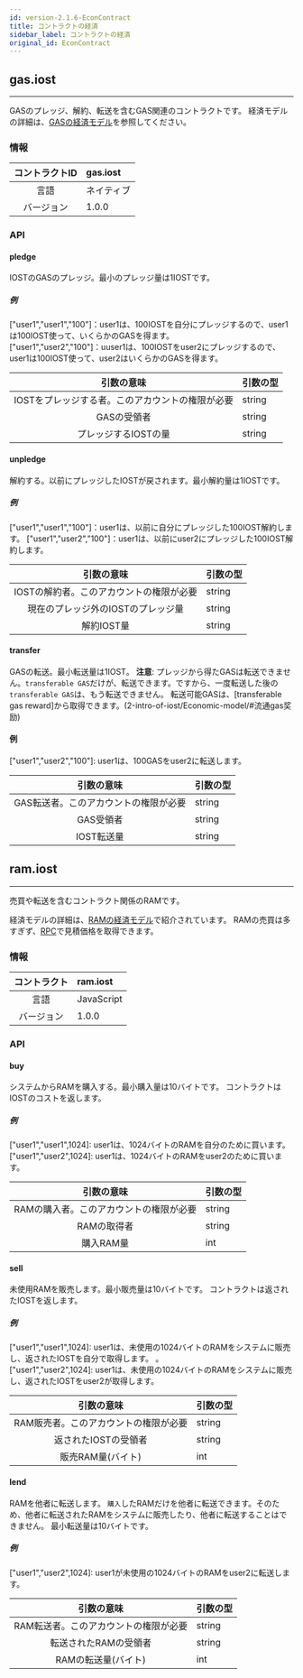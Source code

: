 ```yaml
---
id: version-2.1.6-EconContract
title: コントラクトの経済
sidebar_label: コントラクトの経済
original_id: EconContract
---
```


## gas.iost
---

GASのプレッジ、解約、転送を含むGAS関連のコントラクトです。
経済モデルの詳細は、[GASの経済モデル](2-intro-of-iost/Economic-model.md#gas奖励)を参照してください。

### 情報
| コントラクトID | gas.iost |
| :----: | :------ |
| 言語 | ネイティブ |
| バージョン | 1.0.0 |

### API

#### pledge
IOSTのGASのプレッジ。最小のプレッジ量は1IOSTです。      
##### 例
\["user1","user1","100"\]：user1は、100IOSTを自分にプレッジするので、user1は100IOST使って、いくらかのGASを得ます。   
\["user1","user2","100"\]：uuser1は、100IOSTをuser2にプレッジするので、user1は100IOST使って、user2はいくらかのGASを得ます。

| 引数の意味 | 引数の型 |
| :----: | :------ |
| IOSTをプレッジする者。このアカウントの権限が必要 | string |
| GASの受領者 | string |
| プレッジするIOSTの量 | string |

#### unpledge
解約する。以前にプレッジしたIOSTが戻されます。最小解約量は1IOSTです。
##### 例
\["user1","user1","100"\]：user1は、以前に自分にプレッジした100IOST解約します。
\["user1","user2","100"\]：user1は、以前にuser2にプレッジした100IOST解約します。

| 引数の意味 | 引数の型 |
| :----: | :------ |
| IOSTの解約者。このアカウントの権限が必要 | string |
| 現在のプレッジ外のIOSTのプレッジ量 | string |
| 解約IOST量 | string | 


#### transfer
GASの転送。最小転送量は1IOST。
__注意__: プレッジから得たGASは転送できません。`transferable GAS`だけが、転送できます。ですから、一度転送した後の`transferable GAS`は、もう転送できません。
転送可能GASは、[transferable gas reward]から取得できます。(2-intro-of-iost/Economic-model/#流通gas奖励)

#### 例
\["user1","user2","100"\]: user1は、100GASをuser2に転送します。
 

| 引数の意味 | 引数の型 |
| :----: | :------ |
| GAS転送者。このアカウントの権限が必要 | string |
| GAS受領者| string |
| IOST転送量 | string |

## ram.iost
---
売買や転送を含むコントラクト関係のRAMです。
   
経済モデルの詳細は、[RAMの経済モデル](2-intro-of-iost/Economic-model.md#资源)で紹介されています。
RAMの売買は多すぎず、[RPC](6-reference/API.md#getraminfo)で見積価格を取得できます。

### 情報
| コントラクト | ram.iost |
| :----: | :------ |
| 言語 | JavaScript |
| バージョン | 1.0.0 |

### API

#### buy

システムからRAMを購入する。最小購入量は10バイトです。
コントラクトはIOSTのコストを返します。
##### 例
\["user1","user1",1024\]:  user1は、1024バイトのRAMを自分のために買います。   
\["user1","user2",1024\]:  user1は、1024バイトのRAMをuser2のために買います。   

| 引数の意味 | 引数の型 |
| :----: | :------ |
| RAMの購入者。このアカウントの権限が必要 | string |
| RAMの取得者| string |
| 購入RAM量 | int |

#### sell
未使用RAMを販売します。最小販売量は10バイトです。
コントラクトは返されたIOSTを返します。
##### 例
\["user1","user1",1024\]:  user1は、未使用の1024バイトのRAMをシステムに販売し、返されたIOSTを自分で取得します。
。  
\["user1","user2",1024\]:  user1は、未使用の1024バイトのRAMをシステムに販売し、返されたIOSTをuser2が取得します。

| 引数の意味 | 引数の型 |
| :----: | :------ |
| RAM販売者。このアカウントの権限が必要 | string |
| 返されたIOSTの受領者 | string |
| 販売RAM量(バイト) | int |

#### lend
RAMを他者に転送します。
`購入`したRAMだけを他者に転送できます。そのため、他者に転送されたRAMをシステムに販売したり、他者に転送することはできません。
最小転送量は10バイトです。

##### 例
\["user1","user2",1024\]: user1が未使用の1024バイトのRAMをuser2に転送します。

| 引数の意味 | 引数の型 |
| :----: | :------ |
| RAM転送者。このアカウントの権限が必要 | string |
| 転送されたRAMの受領者| string |
| RAMの転送量(バイト) | int |


